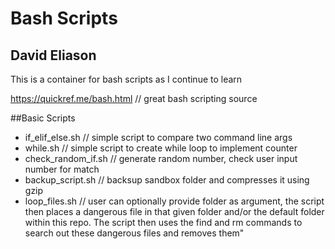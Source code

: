 # Bash Scripts
## David Eliason

This is a container for bash scripts as I continue to learn

https://quickref.me/bash.html // great bash scripting source

##Basic Scripts
- if_elif_else.sh // simple script to compare two command line args
- while.sh // simple script to create while loop to implement counter
- check_random_if.sh // generate random number, check user input number for match
- backup_script.sh // backsup sandbox folder and compresses it using gzip
- loop_files.sh // user can optionally provide folder as argument, the script then places a dangerous file in that given folder and/or the default folder within this repo. The script then uses the find and rm commands to search out these dangerous files and removes them"

